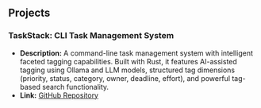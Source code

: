 ## Projects

### TaskStack: CLI Task Management System
- **Description:** A command-line task management system with intelligent faceted tagging capabilities. Built with Rust, it features AI-assisted tagging using Ollama and LLM models, structured tag dimensions (priority, status, category, owner, deadline, effort), and powerful tag-based search functionality.
- **Link:** [GitHub Repository](https://github.com/huypham37/taskstack)

